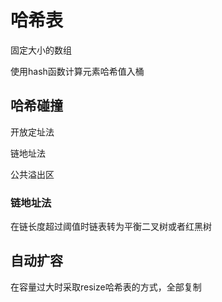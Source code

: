# 哈希表

固定大小的数组

使用hash函数计算元素哈希值入桶

## 哈希碰撞

开放定址法

链地址法

公共溢出区

### 链地址法

在链长度超过阈值时链表转为平衡二叉树或者红黑树

## 自动扩容

在容量过大时采取resize哈希表的方式，全部复制
